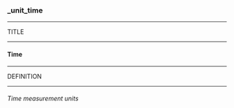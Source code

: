 ### _unit_time



------
TITLE

------

#### Time



------
DEFINITION

------

###### Time measurement units